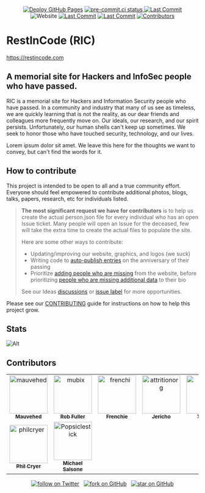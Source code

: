 <p align="center">
  <p align="center">
    <a href="https://github.com/restincode/restincode/actions/workflows/pages/pages-build-deployment"><img alt="Deploy GitHub Pages" src="https://img.shields.io/github/deployments/restincode/restincode/github-pages?style=flat&logoColor=turquoise&label=latest%20deploy"></a>
    <a href ="https://results.pre-commit.ci/latest/github/restincode/restincode/main"><img alt="pre-commit.ci status" src="https://results.pre-commit.ci/badge/github/restincode/restincode/main.svg">
    <a href="https://github.com/restincode/restincode/commits/main"><img alt="Last Commit" src="https://img.shields.io/github/last-commit/restincode/restincode?style=flat&logoColor=turquoise"></a>
    <br>
    <img alt="Website" src="https://img.shields.io/website?url=https%3A%2F%2Frestincode.com&style=flat&logoColor=turquoise&label=restincode.com">
    <a href="https://github.com/restincode/restincode/issues"><img alt="Last Commit" src="https://img.shields.io/github/issues-raw/restincode/restincode?style=flat&logoColor=turquoise"></a>
    <a href="https://github.com/restincode/restincode/pulls"><img alt="Last Commit" src="https://img.shields.io/github/issues-pr-raw/restincode/restincode?style=flat&logoColor=turquoise"></a>
    <a href="https://github.com/restincode/restincode/graphs/contributors"><img alt="Contributors" src="https://img.shields.io/github/contributors/restincode/restincode?style=flat&logoColor=turquoise"/></a>
  </p>
</p>

# RestInCode (RIC)

https://restincode.com

## A memorial site for Hackers and InfoSec people who have passed.

RIC is a memorial site for Hackers and Information Security people who have passed. In a community and industry that many of us see as timeless, we are quickly learning that is not the reality, as our dear friends and colleagues more frequently move on. Our ideals, our research, and our spirit persists. Unfortunately, our human shells can't keep up sometimes. We seek to honor those who have touched security, technology, and our lives.

Lorem ipsum dolor sit amet. We leave this here for the thoughts we want to convey, but can't find the words for it.

## How to contribute

This project is intended to be open to all and a true community effort. Everyone should feel empowered to contribute additional photos, blogs, talks, papers, research, etc for individuals listed.

> **The most significant request we have for contributors** is to help us create the actual person.json file for every individual who has an open Issue ticket. Many people will open an Issue for the deceased, few will take the extra time to create the actual files to populate the site.
>
> Here are some other ways to contribute:
>
> - Updating/improving our website, graphics, and logos (we suck)
> - Writing code to [auto-publish entries](#174) on the anniversary of their passing
> - Prioritize [adding people who are missing](https://github.com/restincode/restincode/issues?q=is%3Aissue+is%3Aopen+sort%3Acreated-asc+label%3A%22Add+Person%22) from the website, before prioritizing [people who are missing additional data](https://github.com/restincode/restincode/issues?q=is%3Aissue+is%3Aopen+sort%3Acreated-asc+label%3A%22Add+Data%22+label%3A%22Person+Added%22) to their bio
>
> See our Ideas [discussions](https://github.com/restincode/restincode/discussions/categories/ideas?discussions_q=category%3AIdeas+) or [issue label](https://github.com/restincode/restincode/issues?q=is%3Aopen+is%3Aissue+label%3AIdeas) for more opportunities.

Please see our [CONTRIBUTING](https://github.com/restincode/restincode/blob/main/CONTRIBUTING.md) guide for instructions on how to help this project grow.

## Stats

![Alt](https://repobeats.axiom.co/api/embed/0fcddc45e1f666ef3ff221d43648b1e5e2337f5c.svg "Repobeats analytics image")

## Contributors

<!-- readme: collaborators,contributors -start -->
<table>
	<tbody>
		<tr>
            <td align="center">
                <a href="https://github.com/mauvehed">
                    <img src="https://avatars.githubusercontent.com/u/141381?v=4" width="100;" alt="mauvehed"/>
                    <br />
                    <sub><b>Mauvehed</b></sub>
                </a>
            </td>
            <td align="center">
                <a href="https://github.com/mubix">
                    <img src="https://avatars.githubusercontent.com/u/679319?v=4" width="100;" alt="mubix"/>
                    <br />
                    <sub><b>Rob Fuller</b></sub>
                </a>
            </td>
            <td align="center">
                <a href="https://github.com/frenchi">
                    <img src="https://avatars.githubusercontent.com/u/1568199?v=4" width="100;" alt="frenchi"/>
                    <br />
                    <sub><b>Frenchie</b></sub>
                </a>
            </td>
            <td align="center">
                <a href="https://github.com/attritionorg">
                    <img src="https://avatars.githubusercontent.com/u/3095424?v=4" width="100;" alt="attritionorg"/>
                    <br />
                    <sub><b>Jericho</b></sub>
                </a>
            </td>
            <td align="center">
                <a href="https://github.com/7etsuo">
                    <img src="https://avatars.githubusercontent.com/u/90065760?v=4" width="100;" alt="7etsuo"/>
                    <br />
                    <sub><b>Tetsuo</b></sub>
                </a>
            </td>
            <td align="center">
                <a href="https://github.com/todb">
                    <img src="https://avatars.githubusercontent.com/u/24144?v=4" width="100;" alt="todb"/>
                    <br />
                    <sub><b>Tod Beardsley</b></sub>
                </a>
            </td>
		</tr>
		<tr>
            <td align="center">
                <a href="https://github.com/philcryer">
                    <img src="https://avatars.githubusercontent.com/u/43070?v=4" width="100;" alt="philcryer"/>
                    <br />
                    <sub><b>Phil Cryer</b></sub>
                </a>
            </td>
            <td align="center">
                <a href="https://github.com/Popsiclestick">
                    <img src="https://avatars.githubusercontent.com/u/5554398?v=4" width="100;" alt="Popsiclestick"/>
                    <br />
                    <sub><b>Michael Salsone</b></sub>
                </a>
            </td>
		</tr>
	<tbody>
</table>
<!-- readme: collaborators,contributors -end -->

<p align="center">
  <p align="center">
    <a href="https://twitter.com/intent/follow?screen_name=restincode"><img src="https://img.shields.io/twitter/follow/restincode?style=social&logo=twitter" alt="follow on Twitter"></a> &nbsp;
    <a href="https://github.com/restincode/restincode/fork"><img src="https://img.shields.io/github/forks/restincode/restincode?label=Fork&style=social" alt="fork on GitHub"></a> &nbsp;
    <a href="https://github.com/restincode/restincode"><img src="https://img.shields.io/github/stars/restincode/restincode?style=social" alt="star on GitHub"></a>
  </p>
</p>
